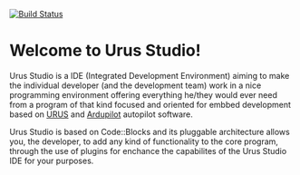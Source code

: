 [![Build Status](https://semaphoreci.com/api/v1/urussystem/urusstudio/branches/master-urus/badge.svg)](https://semaphoreci.com/urussystem/urusstudio) 
# Welcome to Urus Studio!

Urus Studio is a IDE (Integrated Development Environment) aiming to make the individual developer (and the development team) work in a nice programming environment offering everything he/they would ever need from a program of that kind focused and oriented for embbed development based on [URUS](https://github.com/UrusTeam/URUS) and [Ardupilot](https://github.com/ArduPilot/ardupilot) autopilot software.

Urus Studio is based on Code::Blocks and its pluggable architecture allows you, the developer, to add any kind of functionality to the core program, through the use of plugins for enchance the capabilites of the Urus Studio IDE for your purposes.

